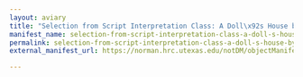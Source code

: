 ```yaml
---
layout: aviary
title: "Selection from Script Interpretation Class: A Doll\x92s House by Henrik Ibsen"
manifest_name: selection-from-script-interpretation-class-a-doll-s-house-by-henrik-ibsen
permalink: selection-from-script-interpretation-class-a-doll-s-house-by-henrik-ibsen
external_manifest_url: https://norman.hrc.utexas.edu/notDM/objectManifest/p15878coll78v3/13

---
```

<!-- Add an essay or interpretive material below this line,
using HTML or markdown.  Do not modify this file above this line -->
